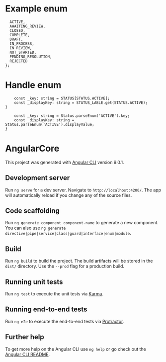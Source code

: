 # Example enum

```export enum STATUS {
  ACTIVE,
  AWAITING_REVIEW,
  CLOSED,
  COMPLETE,
  DRAFT,
  IN_PROCESS,
  IN_REVIEW,
  NOT_STARTED,
  PENDING_RESOLUTION,
  REJECTED
};
```

# Handle enum

```private handleEnumWithMap(): void {
    const _key: string = STATUS[STATUS.ACTIVE];
    const _displayKey: string = STATUS_LABLE.get(STATUS.ACTIVE);
}
```

```private handleEnumWithClass(): void {
    const _key: string = Status.parseEnum('ACTIVE').key;
    const _displayKey: string = Status.parseEnum('ACTIVE').displayValue;
}
```





# AngularCore

This project was generated with [Angular CLI](https://github.com/angular/angular-cli) version 9.0.1.

## Development server

Run `ng serve` for a dev server. Navigate to `http://localhost:4200/`. The app will automatically reload if you change any of the source files.

## Code scaffolding

Run `ng generate component component-name` to generate a new component. You can also use `ng generate directive|pipe|service|class|guard|interface|enum|module`.

## Build

Run `ng build` to build the project. The build artifacts will be stored in the `dist/` directory. Use the `--prod` flag for a production build.

## Running unit tests

Run `ng test` to execute the unit tests via [Karma](https://karma-runner.github.io).

## Running end-to-end tests

Run `ng e2e` to execute the end-to-end tests via [Protractor](http://www.protractortest.org/).

## Further help

To get more help on the Angular CLI use `ng help` or go check out the [Angular CLI README](https://github.com/angular/angular-cli/blob/master/README.md).
